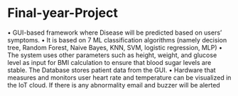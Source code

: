 # Final-year-Project
• GUI-based framework where Disease will be predicted based on users’ symptoms. • It is based on 7 ML classification algorithms (namely decision tree, Random Forest, Naive Bayes, KNN, SVM, logistic regression, MLP) • The system uses other parameters such as height, weight, and glucose level as input for BMI calculation to ensure that blood sugar levels are stable. The Database stores patient data from the GUI. • Hardware that measures and monitors user heart rate and temperature can be visualized in the IoT cloud. If there is any abnormality email and buzzer will be alerted
